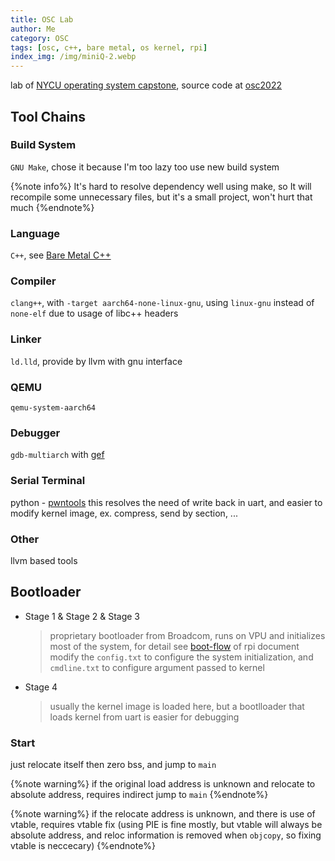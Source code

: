 ```yaml
---
title: OSC Lab
author: Me
category: OSC
tags: [osc, c++, bare metal, os kernel, rpi]
index_img: /img/miniQ-2.webp
---
```


lab of [NYCU operating system capstone](https://oscapstone.github.io/), source code at [osc2022](https://github.com/cclin0816/osc2022)

<!-- more -->

## Tool Chains

### Build System

`GNU Make`, chose it because I'm too lazy too use new build system

{%note info%}
It's hard to resolve dependency well using make, so It will recompile some unnecessary files, 
but it's a small project, won't hurt that much
{%endnote%}

### Language

`C++`, see [Bare Metal C++](/2022/02/11/Bare-Metal-Cpp/)

### Compiler

`clang++`, with `-target aarch64-none-linux-gnu`, using `linux-gnu` instead of `none-elf` due to usage of libc++ headers

### Linker

`ld.lld`, provide by llvm with gnu interface

### QEMU

`qemu-system-aarch64`

### Debugger

`gdb-multiarch` with [gef](https://gef.readthedocs.io/en/master/)

### Serial Terminal

python - [pwntools](https://docs.pwntools.com/en/stable/)
this resolves the need of write back in uart, and easier to modify kernel image, ex. compress, send by section, ...

### Other

llvm based tools

## Bootloader

* Stage 1 & Stage 2 & Stage 3

  > proprietary bootloader from Broadcom, runs on VPU and initializes most of the system, for detail see [boot-flow](https://www.raspberrypi.com/documentation/computers/raspberry-pi.html#raspberry-pi-4-boot-flow) of rpi document  
  > modify the `config.txt` to configure the system initialization, and `cmdline.txt` to configure argument passed to kernel

* Stage 4

  > usually the kernel image is loaded here, but a bootlloader that loads kernel from uart is easier for debugging

### Start

just relocate itself then zero bss, and jump to `main`  

{%note warning%}
if the original load address is unknown and relocate to absolute address, 
requires indirect jump to `main`
{%endnote%}

{%note warning%}
if the relocate address is unknown, and there is use of vtable, requires vtable fix (using PIE is fine mostly, but vtable will always be absolute address, and reloc information is removed when `objcopy`, so fixing vtable is neccecary)
{%endnote%}

<!-- ### Uart

it's possible to initialize uart from `config.txt`, but still unable to use if mmio layout is unknown, so parsing `dtb` is required

###  -->